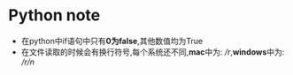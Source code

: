 # Python note
  - 在python中if语句中只有**0为false**,其他数值均为True
  - 在文件读取的时候会有换行符号,每个系统还不同,**mac**中为: _/r_,**windows**中为: _/r/n_
  
